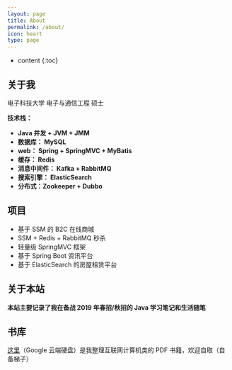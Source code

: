 ```yaml
---
layout: page
title: About
permalink: /about/
icon: heart
type: page
---
```


* content
{:toc}
## 关于我

电子科技大学   电子与通信工程   硕士

**技术栈：**

- **Java  并发 + JVM + JMM**
- **数据库：  MySQL**
- **web：  Spring + SpringMVC + MyBatis**
- **缓存： Redis**
- **消息中间件：  Kafka + RabbitMQ**
- **搜索引擎： ElasticSearch**
- **分布式：Zookeeper + Dubbo**

## 项目

- 基于 SSM 的 B2C 在线商城
- SSM + Redis + RabbitMQ 秒杀
- 轻量级 SpringMVC 框架
- 基于 Spring Boot 资讯平台
- 基于 ElasticSearch 的房屋租赁平台

## 关于本站

**本站主要记录了我在备战 2019 年春招/秋招的 Java 学习笔记和生活随笔**

## 书库

[这里](https://drive.google.com/drive/folders/1X28-ojyT3Ntvpvl4toIxYA55ds0u-3zN?usp=sharing)（Google 云端硬盘）是我整理互联网计算机类的 PDF 书籍，欢迎自取（自备梯子）

